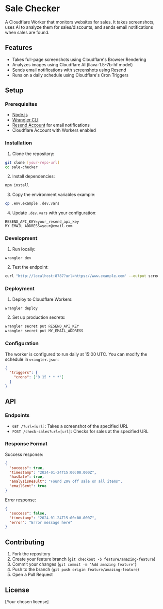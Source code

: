 # Sale Checker

A Cloudflare Worker that monitors websites for sales. It takes screenshots, uses AI to analyze them for sales/discounts, and sends email notifications when sales are found.

## Features

- Takes full-page screenshots using Cloudflare's Browser Rendering
- Analyzes images using Cloudflare AI (llava-1.5-7b-hf model)
- Sends email notifications with screenshots using Resend
- Runs on a daily schedule using Cloudflare's Cron Triggers

## Setup

### Prerequisites

- [Node.js](https://nodejs.org/)
- [Wrangler CLI](https://developers.cloudflare.com/workers/wrangler/install-and-update/)
- [Resend Account](https://resend.com/) for email notifications
- Cloudflare Account with Workers enabled

### Installation

1. Clone the repository:
```bash
git clone [your-repo-url]
cd sale-checker
```

2. Install dependencies:
```bash
npm install
```

3. Copy the environment variables example:
```bash
cp .env.example .dev.vars
```

4. Update `.dev.vars` with your configuration:
```
RESEND_API_KEY=your_resend_api_key
MY_EMAIL_ADDRESS=your@email.com
```

### Development

1. Run locally:
```bash
wrangler dev
```

2. Test the endpoint:
```bash
curl "http://localhost:8787?url=https://www.example.com" --output screenshot.jpg
```

### Deployment

1. Deploy to Cloudflare Workers:
```bash
wrangler deploy
```

2. Set up production secrets:
```bash
wrangler secret put RESEND_API_KEY
wrangler secret put MY_EMAIL_ADDRESS
```

### Configuration

The worker is configured to run daily at 15:00 UTC. You can modify the schedule in `wrangler.json`:

```json
{
  "triggers": {
    "crons": ["0 15 * * *"]
  }
}
```

## API

### Endpoints

- `GET /?url=[url]`: Takes a screenshot of the specified URL
- `POST /check-sales?url=[url]`: Checks for sales at the specified URL

### Response Format

Success response:
```json
{
  "success": true,
  "timestamp": "2024-01-24T15:00:00.000Z",
  "hasSale": true,
  "analysisResult": "Found 20% off sale on all items",
  "emailSent": true
}
```

Error response:
```json
{
  "success": false,
  "timestamp": "2024-01-24T15:00:00.000Z",
  "error": "Error message here"
}
```

## Contributing

1. Fork the repository
2. Create your feature branch (`git checkout -b feature/amazing-feature`)
3. Commit your changes (`git commit -m 'Add amazing feature'`)
4. Push to the branch (`git push origin feature/amazing-feature`)
5. Open a Pull Request

## License

[Your chosen license]